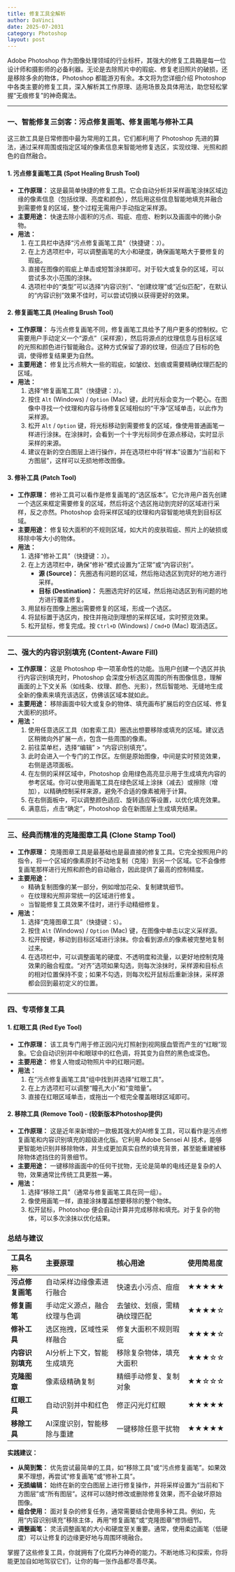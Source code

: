 ```yaml
---
title: 修复工具全解析
author: DaVinci
date: 2025-07-2031
category: Photoshop
layout: post
---
```



Adobe Photoshop 作为图像处理领域的行业标杆，其强大的修复工具箱是每一位设计师和摄影师的必备利器。无论是去除照片中的瑕疵、修复老旧照片的破损，还是移除多余的物体，Photoshop 都能游刃有余。本文将为您详细介绍 Photoshop 中各类主要的修复工具，深入解析其工作原理、适用场景及具体用法，助您轻松掌握“无痕修复”的神奇魔法。

---

### 一、智能修复三剑客：污点修复画笔、修复画笔与修补工具

这三款工具是日常修图中最为常用的工具，它们都利用了 Photoshop 先进的算法，通过采样周围或指定区域的像素信息来智能地修复选区，实现纹理、光照和颜色的自然融合。

#### 1. 污点修复画笔工具 (Spot Healing Brush Tool)

* **工作原理：** 这是最简单快捷的修复工具。它会自动分析并采样画笔涂抹区域边缘的像素信息（包括纹理、亮度和颜色），然后用这些信息智能地填充并融合到需要修复的区域，整个过程无需用户手动指定采样源。
* **主要用途：** 快速去除小面积的污点、瑕疵、痘痘、粉刺以及画面中的微小杂物。
* **用法：**
    1.  在工具栏中选择“污点修复画笔工具”（快捷键：`J`）。
    2.  在上方选项栏中，可以调整画笔的大小和硬度，确保画笔略大于要修复的瑕疵。
    3.  直接在图像的瑕疵上单击或短暂涂抹即可。对于较大或复杂的区域，可以尝试多次小范围的涂抹。
    4.  选项栏中的“类型”可以选择“内容识别”、“创建纹理”或“近似匹配”，在默认的“内容识别”效果不佳时，可以尝试切换以获得更好的效果。

#### 2. 修复画笔工具 (Healing Brush Tool)

* **工作原理：** 与污点修复画笔不同，修复画笔工具给予了用户更多的控制权。它需要用户手动定义一个“源点”（采样源），然后将源点的纹理信息与目标区域的光照和颜色进行智能融合。这种方式保留了源的纹理，但适应了目标的色调，使得修复结果更为自然。
* **主要用途：** 修复比污点稍大一些的瑕疵，如皱纹、划痕或需要精确纹理匹配的区域。
* **用法：**
    1.  选择“修复画笔工具”（快捷键：`J`）。
    2.  按住 `Alt` (Windows) / `Option` (Mac) 键，此时光标会变为一个靶心。在图像中寻找一个纹理和内容与待修复区域相似的“干净”区域单击，以此作为采样源。
    3.  松开 `Alt` / `Option` 键，将光标移动到需要修复的区域，像使用普通画笔一样进行涂抹。在涂抹时，会看到一个十字光标同步在源点移动，实时显示采样的来源。
    4.  建议在新的空白图层上进行操作，并在选项栏中将“样本”设置为“当前和下方图层”，这样可以无损地修改图像。

#### 3. 修补工具 (Patch Tool)

* **工作原理：** 修补工具可以看作是修复画笔的“选区版本”。它允许用户首先创建一个选区来框定需要修复的区域，然后将这个选区拖动到完好的区域进行采样，反之亦然。Photoshop 会将采样区域的纹理和内容智能地填充到目标区域。
* **主要用途：** 修复较大面积的不规则区域，如大片的皮肤瑕疵、照片上的破损或移除中等大小的物体。
* **用法：**
    1.  选择“修补工具”（快捷键：`J`）。
    2.  在上方选项栏中，确保“修补”模式设置为“正常”或“内容识别”。
        * **源 (Source)：** 先圈选有问题的区域，然后拖动选区到完好的地方进行采样。
        * **目标 (Destination)：** 先圈选完好的区域，然后拖动选区到有问题的地方进行覆盖修复。
    3.  用鼠标在图像上圈出需要修复的区域，形成一个选区。
    4.  将鼠标置于选区内，按住并拖动到理想的采样区域，实时预览效果。
    5.  松开鼠标，修复完成。按 `Ctrl+D` (Windows) / `Cmd+D` (Mac) 取消选区。

---

### 二、强大的内容识别填充 (Content-Aware Fill)

* **工作原理：** 这是 Photoshop 中一项革命性的功能。当用户创建一个选区并执行内容识别填充时，Photoshop 会深度分析选区周围的所有图像信息，理解画面的上下文关系（如线条、纹理、颜色、光影），然后智能地、无缝地生成全新的像素来填充该选区，仿佛该区域本就如此。
* **主要用途：** 移除画面中较大或复杂的物体、填充画布扩展后的空白区域、修复大面积的损坏。
* **用法：**
    1.  使用任意选区工具（如套索工具）圈选出想要移除或填充的区域。建议选区稍微向外扩展一点，包含一些周围的像素。
    2.  前往菜单栏，选择“编辑” > “内容识别填充”。
    3.  此时会进入一个专门的工作区。左侧是原始图像，中间是实时预览效果，右侧是选项面板。
    4.  在左侧的采样区域中，Photoshop 会用绿色高亮显示用于生成填充内容的参考区域。你可以使用画笔工具在绿色区域上涂抹（减去）或擦除（增加），以精确控制采样来源，避免不合适的像素被用于计算。
    5.  在右侧面板中，可以调整颜色适应、旋转适应等设置，以优化填充效果。
    6.  满意后，点击“确定”，Photoshop 会在新图层上生成填充结果。

---

### 三、经典而精准的克隆图章工具 (Clone Stamp Tool)

* **工作原理：** 克隆图章工具是最基础也是最直接的修复工具。它完全按照用户的指令，将一个区域的像素原封不动地复制（克隆）到另一个区域。它不会像修复画笔那样进行光照和颜色的自动融合，因此提供了最高的控制精度。
* **主要用途：**
    * 精确复制图像的某一部分，例如增加花朵、复制建筑细节。
    * 在纹理和光照非常统一的区域进行修复。
    * 当智能修复工具效果不佳时，进行手动精细修复。
* **用法：**
    1.  选择“克隆图章工具”（快捷键：`S`）。
    2.  按住 `Alt` (Windows) / `Option` (Mac) 键，在图像中单击以定义采样源。
    3.  松开按键，移动到目标区域进行涂抹。你会看到源点的像素被完整地复制过来。
    4.  在选项栏中，可以调整画笔的硬度、不透明度和流量，以更好地控制克隆效果的融合程度。“对齐”选项如果勾选，则每次涂抹时，采样源和目标点的相对位置保持不变；如果不勾选，则每次松开鼠标后重新涂抹，采样源都会回到最初定义的位置。

---

### 四、专项修复工具

#### 1. 红眼工具 (Red Eye Tool)

* **工作原理：** 该工具专门用于修正因闪光灯照射到视网膜血管而产生的“红眼”现象。它会自动识别并中和眼球中的红色调，将其变为自然的黑色或深色。
* **主要用途：** 修复人物或动物照片中的红眼问题。
* **用法：**
    1.  在“污点修复画笔工具”组中找到并选择“红眼工具”。
    2.  在上方选项栏可以调整“瞳孔大小”和“变暗量”。
    3.  直接在红眼区域单击，或拖出一个框完全覆盖眼球区域即可。

#### 2. 移除工具 (Remove Tool) - (较新版本Photoshop提供)

* **工作原理：** 这是近年来新增的一款极其强大的AI修复工具，可以看作是污点修复画笔和内容识别填充的超级进化版。它利用 Adobe Sensei AI 技术，能够更智能地识别并移除物体，并生成更加真实自然的填充背景，甚至能重建被移除物体遮挡住的背景细节。
* **主要用途：** 一键移除画面中的任何干扰物，无论是简单的电线还是复杂的人物，效果通常比传统工具更胜一筹。
* **用法：**
    1.  选择“移除工具”（通常与修复画笔工具在同一组）。
    2.  像使用画笔一样，直接涂抹覆盖想要移除的整个物体。
    3.  松开鼠标，Photoshop 便会自动计算并完成移除和填充。对于复杂的物体，可以多次涂抹以优化结果。

### 总结与建议

| 工具名称 | 主要原理 | 核心用途 | 使用简易度 |
| :--- | :--- | :--- | :--- |
| **污点修复画笔** | 自动采样边缘像素进行融合 | 快速去小污点、痘痘 | ★★★★★ |
| **修复画笔** | 手动定义源点，融合纹理与色调 | 去皱纹、划痕，需精确纹理匹配 | ★★★★☆ |
| **修补工具** | 选区拖拽，区域性采样融合 | 修复大面积不规则瑕疵 | ★★★★☆ |
| **内容识别填充** | AI分析上下文，智能生成填充 | 移除复杂物体，填充大面积 | ★★★☆☆ |
| **克隆图章** | 像素级精确复制 | 精细手动修复、复制对象 | ★★☆☆☆ |
| **红眼工具** | 自动识别并中和红色 | 修正闪光灯红眼 | ★★★★★ |
| **移除工具** | AI深度识别，智能移除与重建 | 一键移除任意干扰物 | ★★★★★ |

**实践建议：**

* **从简到繁：** 优先尝试最简单的工具，如“移除工具”或“污点修复画笔”。如果效果不理想，再尝试“修复画笔”或“修补工具”。
* **无损编辑：** 始终在新的空白图层上进行修复操作，并将采样设置为“当前和下方图层”或“所有图层”。这样可以随时修改或删除修复效果，而不会破坏原始图像。
* **组合使用：** 面对复杂的修复任务，通常需要结合使用多种工具。例如，先用“内容识别填充”移除主体，再用“修复画笔”或“克隆图章”修饰细节。
* **调整画笔：** 灵活调整画笔的大小和硬度至关重要。通常，使用柔边画笔（低硬度）可以让修复的边缘更好地与周围环境融合。

掌握了这些修复工具，你就拥有了化腐朽为神奇的能力。不断地练习和探索，你将能更加自如地驾驭它们，让你的每一张作品都尽善尽美。